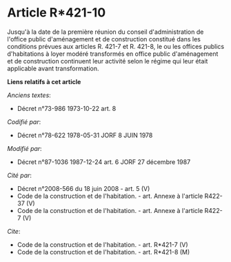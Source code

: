 # Article R*421-10

Jusqu'à la date de la première réunion du conseil d'administration de l'office public d'aménagement et de construction
constitué dans les conditions prévues aux articles R. 421-7 et R. 421-8, le ou les offices publics d'habitations à loyer
modéré transformés en office public d'aménagement et de construction continuent leur activité selon le régime qui leur était
applicable avant transformation.

**Liens relatifs à cet article**

_Anciens textes_:

  - Décret n°73-986 1973-10-22 art. 8

_Codifié par_:

  - Décret n°78-622 1978-05-31 JORF 8 JUIN 1978

_Modifié par_:

  - Décret n°87-1036 1987-12-24 art. 6 JORF 27 décembre 1987

_Cité par_:

  - Décret n°2008-566 du 18 juin 2008 - art. 5 (V)
  - Code de la construction et de l'habitation. - art. Annexe à l'article R422-37 (V)
  - Code de la construction et de l'habitation. - art. Annexe à l'article R422-7 (V)

_Cite_:

  - Code de la construction et de l'habitation. - art. R*421-7 (V)
  - Code de la construction et de l'habitation. - art. R*421-8 (M)
